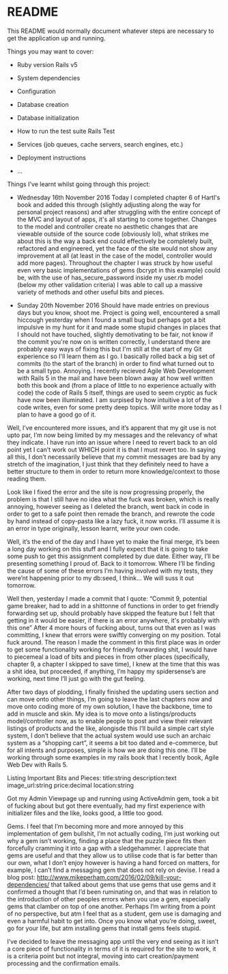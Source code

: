 # README

This README would normally document whatever steps are necessary to get the
application up and running.

Things you may want to cover:

* Ruby version
Rails v5

* System dependencies


* Configuration


* Database creation


* Database initialization


* How to run the test suite
Rails Test

* Services (job queues, cache servers, search engines, etc.)


* Deployment instructions

* ...

Things I've learnt whilst going through this project:

* Wednesday 16th November 2016
Today I completed chapter 6 of Hartl's book and added this through (slightly adjusting along the way for personal project reasons) and after struggling with the entire concept of the MVC and layout of apps, it's all starting to come together. Changes to the model and controller create no aesthetic changes that are viewable outside of the source code (obviously lol), what strikes me about this is the way a back end could effectively be completely built, refactored and engineered, yet the face of the site would not show any improvement at all (at least in the case of the model, controller would add more pages). Throughout the chapter I was struck by how useful even very basic implementations of gems (bcrypt in this example) could be, with the use of has_secure_password inside my user.rb model (below my other validation criteria) I was able to call up a massive variety of methods and other useful bits and pieces.

* Sunday 20th November 2016
Should have made entries on previous days but you know, shoot me. Project is going well, encountered a small hiccough yesterday when I found a small bug but perhaps got a bit impulsive in my hunt for it and made some stupid changes in places that I should not have touched, slightly demotivating to be fair, not know if the commit you're now on is written correctly, I understand there are probably easy ways of fixing this but I'm still at the start of my Git experience so I'll learn them as I go. I basically rolled back a big set of commits (to the start of the branch) in order to find what turned out to be a small typo. Annoying. I recently recieved Agile Web Development with Rails 5 in the mail and have been blown away at how well written both this book and (from a place of little to no experience actually with code) the code of Rails 5 itself, things are used to seem cryptic as fuck have now been illuminated. I am surpised by how intuitive a lot of the code writes, even for some pretty deep topics. Will write more today as I plan to have a good go of it.


Well, I’ve encountered more issues, and it’s apparent that my git use is not upto par, I’m now being limited by my messages and the relevancy of what they indicate. I have run into an issue where I need to revert back to an old point yet I can’t work out WHICH point it is that I must revert too. In saying all this, I don’t necessarily believe that my commit messages are bad by any stretch of the imagination, I just think that they definitely need to have a better structure to them in order to return more knowledge/context to those reading them.

Look like I fixed the error and the site is now progressing properly, the problem is that I still have no idea what the fuck was broken, which is really annoying, however seeing as I deleted the branch, went back in code in order to get to a safe point then remade the branch, and rewrote the code by hand instead of copy-pasta like a lazy fuck, it now works. I’ll assume it is an error in type originally, lesson learnt, write your own code.

Well, it’s the end of the day and I have yet to make the final merge, it’s been a long day working on this stuff and I fully expect that it is going to take some push to get this assignment completed by due date. Either way, I’ll be presenting something I proud of. Back to it tomorrow. Where I’ll be finding the cause of some of these errors I’m having involved with my tests, they were’nt happening prior to my db:seed, I think… We will suss it out tomorrow.

Well then, yesterday I made a commit that I quote:
 “Commit 9, potential game breaker, had to add in a shittonne of functions in order to get friendly forwarding set up, should probably have skipped the feature but I felt that getting in it would be easier, if there is an error anywhere, it's probably with this one”
After 4 more hours of fucking about, turns out that even as I was committing, I knew that errors were swiftly converging on my position. Total fuck around. The reason I made the comment in this first place was in order to get some functionality working for friendly forwarding shit, I would have to piecemeal a load of bits and pieces in from other places (specifically, chapter 9, a chapter I skipped to save time), I knew at the time that this was a shit idea, but proceeded, if anything, I’m happy my spidersense’s are working, next time I’ll just go with the gut feeling.

After two days of plodding, I finally finished the updating users section and can move onto other things, I’m going to leave the last chapters now and move onto coding more of my own solution, I have the backbone, time to add in muscle and skin. My idea is to move onto a listings/products model/controller now, as to enable people to post and view their relevant listings of products and the like, alongisde this I’ll build a simple cart style system, I don’t believe that the actual system would use such an archaic system as a “shopping cart”, it seems a bit too dated and e-commerce, but for all intents and purposes, simple is how we are doing this one. I’ll be working through some examples in my rails book that I recently book, Agile Web Dev with Rails 5.

Listing Important Bits and Pieces:
title:string
description:text
image_url:string
price:decimal
location:string

Got my Admin Viewpage up and running using ActiveAdmin gem, took a bit of fucking about but got there eventually, had my first experience with initializer files and the like, looks good, a little too good. 

Gems. I feel that I’m becoming more and more annoyed by this implementation of gem bullshit, I’m not actually coding, I’m just working out why a gem isn’t working, finding a place that the puzzle piece fits then forcefully cramming it into a gap with a sledgehammer. I appreciate that gems are useful and that they allow us to utilise code that is far better than our own, what I don’t enjoy however is having a hand forced on matters, for example, I can’t find a messaging gem that does not rely on devise. I read a blog post:  http://www.mikeperham.com/2016/02/09/kill-your-dependencies/ that talked about gems that use gems that use gems and it confirmed a thought that I’d been ruminating on, and that was in relation to the introduction of other peoples errors when you use a gem, especially gems that clamber on top of one another. Perhaps I’m writing from a point of no perspective, but atm I feel that as a student, gem use is damaging and even a harmful habit to get into. Once you know what you’re doing, sweet, go for your life, but atm installing gems that install gems feels stupid.

I’ve decided to leave the messaging app until the very end seeing as it isn’t a core piece of functionality in terms of it is required for the site to work, it is a criteria point but not integral, moving into cart creation/payment processing and the confirmation emails.
